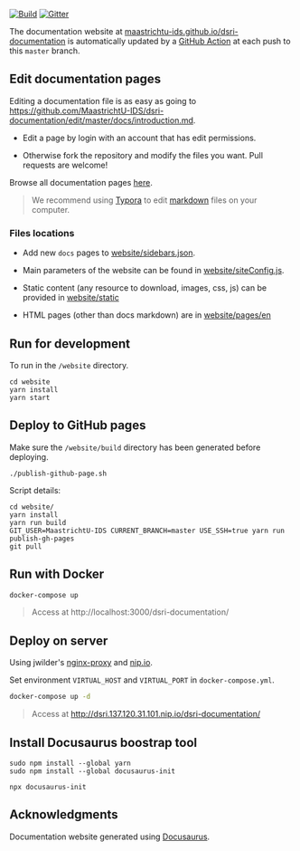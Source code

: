 [![Build](https://github.com/MaastrichtU-IDS/dsri-documentation/workflows/Publish%20to%20GitHub%20Pages/badge.svg)](https://github.com/MaastrichtU-IDS/dsri-documentation/actions?query=workflow%3A%22Publish+to+GitHub+Pages%22) [![Gitter](https://badges.gitter.im/um-dsri/community.svg)](https://gitter.im/um-dsri/community?utm_source=badge&utm_medium=badge&utm_campaign=pr-badge)

The documentation website at [maastrichtu-ids.github.io/dsri-documentation](https://maastrichtu-ids.github.io/dsri-documentation/) is automatically updated by a [GitHub Action](/actions) at each push to this `master` branch.

## Edit documentation pages

Editing a documentation file is as easy as going to https://github.com/MaastrichtU-IDS/dsri-documentation/edit/master/docs/introduction.md.

* Edit a page by login with an account that has edit permissions.

* Otherwise fork the repository and modify the files you want. Pull requests are welcome!

Browse all documentation pages [here](https://github.com/MaastrichtU-IDS/dsri-documentation/tree/master/docs).

> We recommend using [Typora](https://typora.io/) to edit [markdown](https://github.com/adam-p/markdown-here/wiki/Markdown-Cheatsheet) files on your computer.

### Files locations

- Add new `docs` pages to [website/sidebars.json](https://github.com/MaastrichtU-IDS/d2s-docs/blob/master/website/sidebars.json).

- Main parameters of the website can be found in [website/siteConfig.js](https://github.com/MaastrichtU-IDS/d2s-docs/blob/master/website/siteConfig.js).

- Static content (any resource to download, images, css, js) can be provided in [website/static](https://github.com/MaastrichtU-IDS/d2s-docs/tree/master/website/static)
- HTML pages (other than docs markdown) are in [website/pages/en](https://github.com/MaastrichtU-IDS/d2s-docs/tree/master/website/pages/en)

## Run for development

To run in the `/website` directory.

```shell
cd website
yarn install
yarn start
```

## Deploy to GitHub pages

Make sure the `/website/build` directory has been generated before deploying.

```shell
./publish-github-page.sh
```

Script details:

```shell
cd website/
yarn install
yarn run build
GIT_USER=MaastrichtU-IDS CURRENT_BRANCH=master USE_SSH=true yarn run publish-gh-pages
git pull
```

## Run with Docker

```bash
docker-compose up
```

> Access at http://localhost:3000/dsri-documentation/

## Deploy on server

Using jwilder's [nginx-proxy](https://github.com/jwilder/nginx-proxy) and [nip.io](https://nip.io/).

Set environment `VIRTUAL_HOST` and `VIRTUAL_PORT` in `docker-compose.yml`.

```bash
docker-compose up -d
```

> Access at http://dsri.137.120.31.101.nip.io/dsri-documentation/

## Install Docusaurus boostrap tool

```shell
sudo npm install --global yarn
sudo npm install --global docusaurus-init

npx docusaurus-init
```

## Acknowledgments

Documentation website generated using [Docusaurus](https://docusaurus.io/).